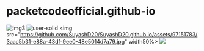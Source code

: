 # packetcodeofficial.github-io
![img3](https://user-images.githubusercontent.com/97151783/168455440-21ef3cc5-33e7-4c9a-81f1-7d4e8b56db9d.jpg)
![user-solid](https://user-images.githubusercontent.com/97151783/168455723-04170f2b-de17-4326-91b8-077312797356.svg)
<img src="https://github.com/SuyashD20/SuyashD20.github.io/assets/97151783/3aac5b31-e88a-43df-9ee0-48e5014d7a79.jpg" width50%>
<img src="https://github.com/SuyashD20/SuyashD20.github.io/assets/97151783/ac8c9a17-a653-47f7-a174-c3054efef897.jpg">
